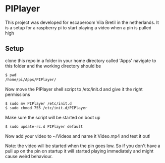 # PIPlayer

This project was developed for escaperoom Vila Bretil in the netherlands.
It is a setup for a raspberry pi to start playing a video when a pin is pulled high

## Setup

clone this repo in a folder in your home directory called 'Apps'
navigate to this folder and the working directory should be
```sh
$ pwd
/home/pi/Apps/PIPlayer/
```
Now move the PIPlayer shell script to /etc/init.d and give it the right permissions
```sh
$ sudo mv PIPlayer /etc/init.d
$ sudo chmod 755 /etc/init.d/PIPlayer
```

Make sure the script will be started on boot up
```sh
$ sudo update-rc.d PIPlayer default
```

Now add your video to ~/Videos and name it Video.mp4
and test it out!

Note:
the video will be started when the pin goes low. So if you don't have a pull up on the pin on startup it will started playing immediately and might cause weird behaviour.

